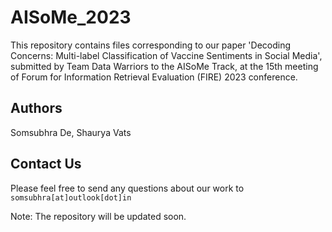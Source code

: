 # AISoMe_2023

This repository contains files corresponding to our paper 'Decoding Concerns: Multi-label Classification of
Vaccine Sentiments in Social Media', submitted by Team Data Warriors to the AISoMe Track, at the 15th meeting of Forum for Information Retrieval Evaluation (FIRE) 2023 conference.
<!--
The pre-print version of the paper can be found at [arXiv]()

Citation
```
@inproceedings{shortname,
  title = {Decoding Concerns: Multi-label Classification of Vaccine Sentiments in Social Media},
  author = {De, Somsubhra and Vats, Shaurya},
  pages = {x--y},
  url = {http://ceur-ws.org/},
  booktitle={CEUR-WS Proceedings, Accepted at AISoMe Track of FIRE 2023 Conference, Panjim, India},
  year = {2023}
}
```
-->
## Authors
Somsubhra De, Shaurya Vats

## Contact Us
Please feel free to send any questions about our work to `somsubhra[at]outlook[dot]in`

Note: The repository will be updated soon.
